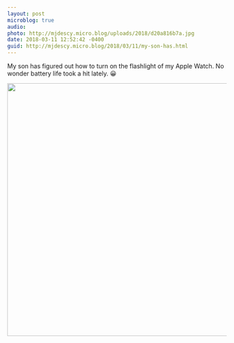 ```yaml
---
layout: post
microblog: true
audio: 
photo: http://mjdescy.micro.blog/uploads/2018/d20a816b7a.jpg
date: 2018-03-11 12:52:42 -0400
guid: http://mjdescy.micro.blog/2018/03/11/my-son-has.html
---
```

My son has figured out how to turn on the flashlight of my Apple Watch. No wonder battery life took a hit lately. 😀

<img src="http://mjdescy.micro.blog/uploads/2018/d20a816b7a.jpg" width="579" height="579" />
